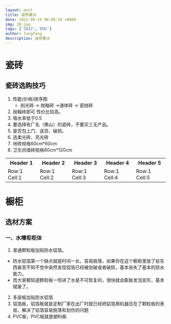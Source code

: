 ```yaml
---
layout: post
title: 装修要点
date: 2022-09-19 08:09:50 +0800
img: 20.jpg
tags: ['2022','百科']
author: fangfang
description: 装修要点
---
```


# 瓷砖

## 瓷砖选购技巧
1. 性能(价格)排序图
    - 剖光砖 -> 抛釉砖 ->通体砖 -> 瓷抛砖 
2. 抛釉砖即可 性价比较高。
3. 吸水率低于0.5
4. 要选择有厂名（佛山）的瓷砖，不要买三无产品。
5. 是否包上门、送货、破损。
6. 选柔光砖、亮光砖
7. 地砖规格60cm*60cm
9. 卫生间墙砖规格60cm*120cm


<table>
  <tr><th>Header 1</th><th>Header 2</th><th>Header 3</th><th>Header 4</th><th>Header 5</th></tr>
  <tr><td>Row:1 Cell:1</td><td>Row:1 Cell:2</td><td>Row:1 Cell:3</td><td>Row:1 Cell:4</td><td>Row:1 Cell:5</td></tr>
</table>

# 橱柜
## 选材方案
### 一、水槽柜柜体
1.  普通颗粒板加贴防水铝箔。
  - 防水铝箔第一个缺点就是时间一长，容易脱落，如果你在这个橱柜里放了些东西甚至不知不觉中突然发现铝箔已经被划破或者破损，基本丧失了基本的防水能力，
  - 而大家都知道颗粒板一但进了水是不可恢复的，很快就会膨胀发泡变形，基本就废了。
2. 多层板加贴防水铝箔
3. 铝箔板，铝箔板就是定制厂家在出厂时就已经把铝箔用机器压在了颗粒板的表层，解决了铝箔容易脱落和划伤的问题
4. PVC板，PVC板就是塑料板